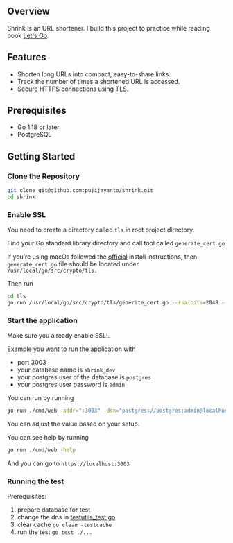 ## Overview

Shrink is an URL shortener. I build this project to practice while reading book [Let's Go](https://lets-go.alexedwards.net/).

## Features

- Shorten long URLs into compact, easy-to-share links.
- Track the number of times a shortened URL is accessed.
- Secure HTTPS connections using TLS.

## Prerequisites

- Go 1.18 or later
- PostgreSQL

## Getting Started


### Clone the Repository

```bash
git clone git@github.com:pujijayanto/shrink.git
cd shrink
```

### Enable SSL

You need to create a directory called `tls` in root project directory.

Find your Go standard library directory and call tool called `generate_cert.go`

If you’re using macOs followed the [official](https://go.dev/doc/install#install) install instructions,
then `generate_cert.go` file should be located under `/usr/local/go/src/crypto/tls.`

Then run

```bash
cd tls
go run /usr/local/go/src/crypto/tls/generate_cert.go --rsa-bits=2048 --host=localhost
```

### Start the application
Make sure you already enable SSL!.

Example you want to run the application with

- port 3003
- your database name is `shrink_dev`
- your postgres user of the database is `postgres`
- your postgres user password is `admin`

You can run by running

```bash
go run ./cmd/web -addr=":3003" -dsn="postgres://postgres:admin@localhost:5432/shrink_dev?sslmode=disable"
```

You can adjust the value based on your setup.

You can see help by running

```bash
go run ./cmd/web -help
```

And you can go to `https://localhost:3003`


### Running the test

Prerequisites:
1. prepare database for test
2. change the dns in [testutils_test.go](./internal/models/testutils_test.go)
3. clear cache `go clean -testcache`
4. run the test `go test ./...`

